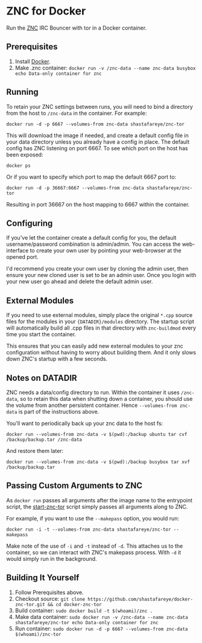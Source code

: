 # ZNC for Docker

Run the [ZNC](http://znc.in) IRC Bouncer with tor in a Docker container.


## Prerequisites

1. Install [Docker](http://docker.io/).
2. Make .znc container: `docker run -v /znc-data --name znc-data busybox echo Data-only container for znc`


## Running

To retain your ZNC settings between runs, you will need to bind a directory
from the host to `/znc-data` in the container. For example:

    docker run -d -p 6667 --volumes-from znc-data shastafareye/znc-tor

This will download the image if needed, and create a default config file in
your data directory unless you already have a config in place. The default
config has ZNC listening on port 6667. To see which port on the host has been
exposed:

    docker ps

Or if you want to specify which port to map the default 6667 port to:

    docker run -d -p 36667:6667 --volumes-from znc-data shastafareye/znc-tor

Resulting in port 36667 on the host mapping to 6667 within the container.


## Configuring

If you've let the container create a default config for you, the default
username/password combination is admin/admin. You can access the web-interface
to create your own user by pointing your web-browser at the opened port.

I'd recommend you create your own user by cloning the admin user, then ensure
your new cloned user is set to be an admin user. Once you login with your new
user go ahead and delete the default admin user.


## External Modules

If you need to use external modules, simply place the original `*.cpp` source
files for the modules in your `{DATADIR}/modules` directory. The startup
script will automatically build all .cpp files in that directory with
`znc-buildmod` every time you start the container.

This ensures that you can easily add new external modules to your znc
configuration without having to worry about building them. And it only slows
down ZNC's startup with a few seconds.


## Notes on DATADIR

ZNC needs a data/config directory to run. Within the container it uses
`/znc-data`, so to retain this data when shutting down a container, you should
use the volume from another persistent container. Hence `--volumes-from znc-data`
is part of the instructions above.

You'll want to periodically back up your znc data to the host fs:

    docker run --volumes-from znc-data -v $(pwd):/backup ubuntu tar cvf /backup/backup.tar /znc-data

And restore them later:

    docker run --volumes-from znc-data -v $(pwd):/backup busybox tar xvf /backup/backup.tar


## Passing Custom Arguments to ZNC

As `docker run` passes all arguments after the image name to the entrypoint
script, the [start-znc-tor][] script simply passes all arguments along to ZNC.

[start-znc-tor]: https://github.com/shastafareye/docker-znc-tor/blob/master/start-znc-tor

For example, if you want to use the `--makepass` option, you would run:

    docker run -i -t --volumes-from znc-data shastafareye/znc-tor --makepass

Make note of the use of `-i` and `-t` instead of `-d`. This attaches us to the
container, so we can interact with ZNC's makepass process. With `-d` it would
simply run in the background.


## Building It Yourself

1. Follow Prerequisites above.
2. Checkout source: `git clone https://github.com/shastafareye/docker-znc-tor.git && cd docker-znc-tor`
3. Build container: `sudo docker build -t $(whoami)/znc .`
4. Make data container: `sudo docker run -v /znc-data --name znc-data shastafareye/znc-tor echo Data-only container for znc`
5. Run container: `sudo docker run -d -p 6667 --volumes-from znc-data $(whoami)/znc-tor`

